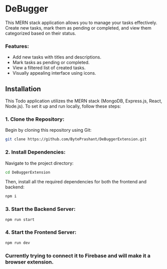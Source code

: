 
# DeBugger

This MERN stack application allows you to manage your tasks effectively. Create new tasks, mark them as pending or completed, and view them categorized based on their status.

### Features:

- Add new tasks with titles and descriptions.
- Mark tasks as pending or completed.
- View a filtered list of created tasks.
- Visually appealing interface using icons.
## Installation
This Todo application utilizes the MERN stack (MongoDB, Express.js, React, Node.js). To set it up and run locally, follow these steps:

### 1. Clone the Repository:

Begin by cloning this repository using Git:

```bash
git clone https://github.com/BytePrashant/DeBuggerExtension.git

```
### 2. Install Dependencies:

Navigate to the project directory:

```bash
cd DeBuggerExtension
```
Then, install all the required dependencies for both the frontend and backend:
```bash
npm i
```

### 3. Start the Backend Server:
```bash
npm run start
```

### 4. Start the Frontend Server:
```bash
npm run dev
```


### Currently trying to connect it to Firebase and will make it a browser extension.
